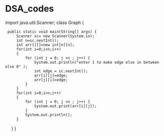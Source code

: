 # DSA_codes
import java.util.Scanner;
class Graph {

     public static void main(String[] args) {
         Scanner sc= new Scanner(System.in);
         int n=sc.nextInt();
         int arr[][]=new int[n][n];
         for(int i=0;i<n;i++)
         {
             for (int j = 0; j <n ; j++) {
                 System.out.println("enter 1 to make edge else in between else 0" );
                 int edge = sc.nextInt();
                 arr[i][j]=edge;
                 arr[j][i]=edge;
             }
         }
         for(int i=0;i<n;i++)
         {
             for (int j = 0; j <n ; j++) {
                 System.out.print(arr[i][j]);
             }
             System.out.println();
         }

     }
}
